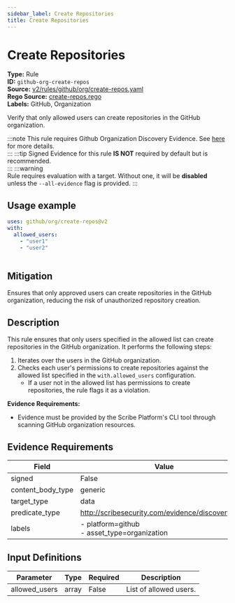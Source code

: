 ```yaml
---
sidebar_label: Create Repositories
title: Create Repositories
---  
```

# Create Repositories  
**Type:** Rule  
**ID:** `github-org-create-repos`  
**Source:** [v2/rules/github/org/create-repos.yaml](https://github.com/scribe-public/sample-policies/blob/main/v2/rules/github/org/create-repos.yaml)  
**Rego Source:** [create-repos.rego](https://github.com/scribe-public/sample-policies/blob/main/v2/rules/github/org/create-repos.rego)  
**Labels:** GitHub, Organization  

Verify that only allowed users can create repositories in the GitHub organization.

:::note 
This rule requires Github Organization Discovery Evidence. See [here](https://deploy-preview-299--scribe-security.netlify.app/docs/platforms/discover#github-discovery) for more details.  
::: 
:::tip 
Signed Evidence for this rule **IS NOT** required by default but is recommended.  
::: 
:::warning  
Rule requires evaluation with a target. Without one, it will be **disabled** unless the `--all-evidence` flag is provided.
::: 

## Usage example

```yaml
uses: github/org/create-repos@v2
with:
  allowed_users:
    - "user1"
    - "user2"
  
```

## Mitigation  
Ensures that only approved users can create repositories in the GitHub organization, reducing the risk of unauthorized repository creation.



## Description  
This rule ensures that only users specified in the allowed list can create repositories in the GitHub organization.
It performs the following steps:

1. Iterates over the users in the GitHub organization.
2. Checks each user's permissions to create repositories against the allowed list specified in the `with.allowed_users` configuration.
   - If a user not in the allowed list has permissions to create repositories, the rule flags it as a violation.

**Evidence Requirements:**
- Evidence must be provided by the Scribe Platform's CLI tool through scanning GitHub organization resources.


## Evidence Requirements  
| Field | Value |
|-------|-------|
| signed | False |
| content_body_type | generic |
| target_type | data |
| predicate_type | http://scribesecurity.com/evidence/discovery/v0.1 |
| labels | - platform=github<br/>- asset_type=organization |

## Input Definitions  
| Parameter | Type | Required | Description |
|-----------|------|----------|-------------|
| allowed_users | array | False | List of allowed users. |

